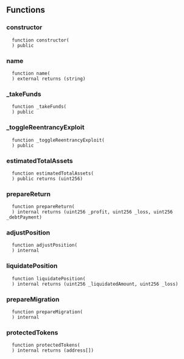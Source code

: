 



## Functions
### constructor
```solidity
  function constructor(
  ) public
```




### name
```solidity
  function name(
  ) external returns (string)
```




### _takeFunds
```solidity
  function _takeFunds(
  ) public
```




### _toggleReentrancyExploit
```solidity
  function _toggleReentrancyExploit(
  ) public
```




### estimatedTotalAssets
```solidity
  function estimatedTotalAssets(
  ) public returns (uint256)
```




### prepareReturn
```solidity
  function prepareReturn(
  ) internal returns (uint256 _profit, uint256 _loss, uint256 _debtPayment)
```




### adjustPosition
```solidity
  function adjustPosition(
  ) internal
```




### liquidatePosition
```solidity
  function liquidatePosition(
  ) internal returns (uint256 _liquidatedAmount, uint256 _loss)
```




### prepareMigration
```solidity
  function prepareMigration(
  ) internal
```




### protectedTokens
```solidity
  function protectedTokens(
  ) internal returns (address[])
```




